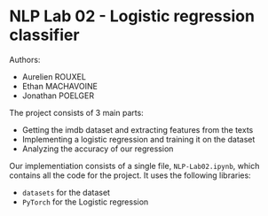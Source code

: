 # NLP Lab 02 - Logistic regression classifier

Authors:
* Aurelien ROUXEL
* Ethan MACHAVOINE
* Jonathan POELGER

The project consists of 3 main parts:
  - Getting the imdb dataset and extracting features from the texts
  - Implementing a logistic regression and training it on the dataset
  - Analyzing the accuracy of our regression

Our implementiation consists of a single file, `NLP-Lab02.ipynb`, which contains all the code for the project.
It uses the following libraries:
  - `datasets` for the dataset
  - `PyTorch` for the Logistic regression